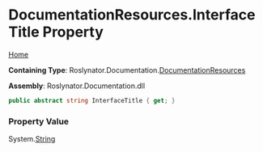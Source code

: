 <a name="_top"></a>

# DocumentationResources\.InterfaceTitle Property

[Home](../../../../README.md#_top)

**Containing Type**: Roslynator\.Documentation\.[DocumentationResources](../README.md#_top)

**Assembly**: Roslynator\.Documentation\.dll

```csharp
public abstract string InterfaceTitle { get; }
```

### Property Value

System\.[String](https://docs.microsoft.com/en-us/dotnet/api/system.string)

